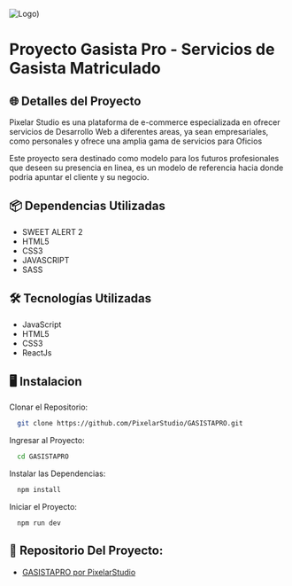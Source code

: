 ![Logo](https://raw.githubusercontent.com/PixelarStudio/GASISTAPRO/main/images/logoclarobg.png))

# Proyecto Gasista Pro - Servicios de Gasista Matriculado 

## 🌐 Detalles del Proyecto

Pixelar Studio es una plataforma de e-commerce especializada en ofrecer servicios de Desarrollo Web a diferentes areas, ya sean empresariales, como personales y ofrece una amplia gama de servicios para Oficios

Este proyecto sera destinado como modelo para los futuros profesionales que deseen su presencia en linea, es un modelo de referencia hacia donde podria apuntar el cliente y su negocio. 


## 📦 Dependencias Utilizadas
- SWEET ALERT 2
- HTML5
- CSS3
- JAVASCRIPT
- SASS

## 🛠 Tecnologías Utilizadas
- JavaScript
- HTML5
- CSS3
- ReactJs

## 🖥 Instalacion

Clonar el Repositorio: 

```bash
  git clone https://github.com/PixelarStudio/GASISTAPRO.git
```

Ingresar al Proyecto:

```bash
  cd GASISTAPRO
```

Instalar las Dependencias:

```bash
  npm install
```

Iniciar el Proyecto:

```bash
  npm run dev
```

## 🔗 Repositorio Del Proyecto: 
- [GASISTAPRO por PixelarStudio](https://github.com/PixelarStudio/GASISTAPRO)
